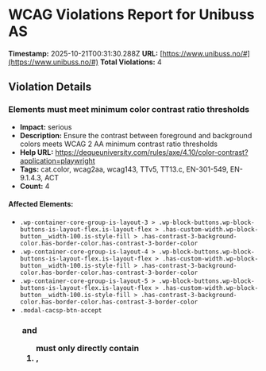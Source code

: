 # WCAG Violations Report for Unibuss AS

**Timestamp:** 2025-10-21T00:31:30.288Z
**URL:** [https://www.unibuss.no/#](https://www.unibuss.no/#)
**Total Violations:** 4

## Violation Details

### Elements must meet minimum color contrast ratio thresholds

- **Impact:** serious
- **Description:** Ensure the contrast between foreground and background colors meets WCAG 2 AA minimum contrast ratio thresholds
- **Help URL:** https://dequeuniversity.com/rules/axe/4.10/color-contrast?application=playwright
- **Tags:** cat.color, wcag2aa, wcag143, TTv5, TT13.c, EN-301-549, EN-9.1.4.3, ACT
- **Count:** 4

#### Affected Elements:

- `.wp-container-core-group-is-layout-3 > .wp-block-buttons.wp-block-buttons-is-layout-flex.is-layout-flex > .has-custom-width.wp-block-button__width-100.is-style-fill > .has-contrast-3-background-color.has-border-color.has-contrast-3-border-color`
- `.wp-container-core-group-is-layout-4 > .wp-block-buttons.wp-block-buttons-is-layout-flex.is-layout-flex > .has-custom-width.wp-block-button__width-100.is-style-fill > .has-contrast-3-background-color.has-border-color.has-contrast-3-border-color`
- `.wp-container-core-group-is-layout-5 > .wp-block-buttons.wp-block-buttons-is-layout-flex.is-layout-flex > .has-custom-width.wp-block-button__width-100.is-style-fill > .has-contrast-3-background-color.has-border-color.has-contrast-3-border-color`
- `.modal-cacsp-btn-accept`

### <ul> and <ol> must only directly contain <li>, <script> or <template> elements

- **Impact:** serious
- **Description:** Ensure that lists are structured correctly
- **Help URL:** https://dequeuniversity.com/rules/axe/4.10/list?application=playwright
- **Tags:** cat.structure, wcag2a, wcag131, EN-301-549, EN-9.1.3.1
- **Count:** 5

#### Affected Elements:

- `.wp-container-core-navigation-is-layout-2 > .wp-block-navigation__container.is-vertical`
- `.wp-container-core-navigation-is-layout-3 > .wp-block-navigation__container.is-vertical`
- `.wp-container-core-navigation-is-layout-4 > .wp-block-navigation__container.is-vertical`
- `.wp-container-core-navigation-is-layout-5 > .wp-block-navigation__container.is-vertical`
- `.wp-container-core-navigation-is-layout-6 > .wp-block-navigation__container.is-vertical:nth-child(1)`

### Page should contain a level-one heading

- **Impact:** moderate
- **Description:** Ensure that the page, or at least one of its frames contains a level-one heading
- **Help URL:** https://dequeuniversity.com/rules/axe/4.10/page-has-heading-one?application=playwright
- **Tags:** cat.semantics, best-practice
- **Count:** 1

#### Affected Elements:

- `html`

### All page content should be contained by landmarks

- **Impact:** moderate
- **Description:** Ensure all page content is contained by landmarks
- **Help URL:** https://dequeuniversity.com/rules/axe/4.10/region?application=playwright
- **Tags:** cat.keyboard, best-practice
- **Count:** 8

#### Affected Elements:

- `.modal-cacsp-box-info > .modal-cacsp-box-content`
- `.modal-cacsp-box-info > .modal-cacsp-btns`
- `.modal-cacsp-box-settings > .modal-cacsp-box-header`
- `.modal-cacsp-box-settings > .modal-cacsp-box-content`
- `.modal-cacsp-box-settings-list > ul > li:nth-child(1)`
- `.modal-cacsp-box-settings-list > ul > li:nth-child(3)`
- `.modal-cacsp-box-settings-list > ul > li:nth-child(4)`
- `.modal-cacsp-box-settings > .modal-cacsp-btns`
